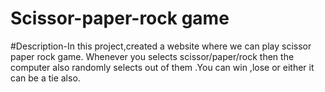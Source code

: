 # Scissor-paper-rock game

#Description-In this project,created a website where we can play scissor paper rock game. Whenever you selects scissor/paper/rock then the computer also randomly selects out of them .You can win ,lose or either it can be a tie also.


